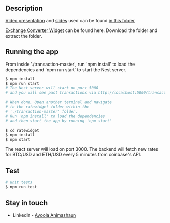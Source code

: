 
## Description

[Video presentation](https://drive.google.com/file/d/1iyr4zEf7XHRiHa0yq1LbaJiT12-RSptU/view?usp=share_link) and [slides](https://docs.google.com/presentation/d/1_UtIQFcjA3ig8EKsnC6BtkatP0bYIUnz4bxsUCdR240/edit?usp=share_link) used can be found [in this folder](https://drive.google.com/drive/folders/1mzSZALQL-fZeKRemm4PcbHMX2s8B5_IF?usp=sharing)

[Exchange Converter Widget](https://github.com/ayo-nci/transaction) can be found here. Download the folder and extract the folder. 

## Running the app
From inside './transaction-master', run 'npm install' to load the dependencies and 'npm run start' to start the Nest server.

```bash
$ npm install
$ npm run start
# The Nest server will start on port 5000 
# and you will see past transactions via http://localhost:5000/transaction

# When done, Open another terminal and navigate 
# to the ratewidget folder within the 
# './transaction-master' folder. 
# Run 'npm install' to load the dependencies 
# and then start the app by running 'npm start'

$ cd ratewidget
$ npm install
$ npm start

```
The react server will load on port 3000. The backend will fetch new rates for BTC/USD and ETH/USD every 5 minutes from coinbase's API.

## Test

```bash
# unit tests
$ npm run test

```
## Stay in touch

- LinkedIn - [Ayoola Animashaun](https://www.linkedin.com/in/ayoidan/)

